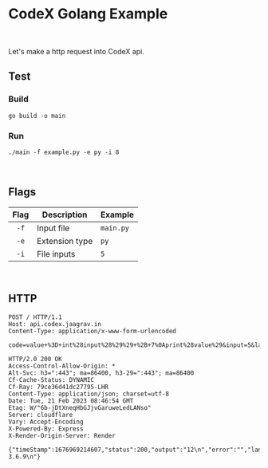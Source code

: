 # CodeX Golang Example

<br />

Let's make a http request into CodeX api.

## Test

### Build

```shell
go build -o main
```

### Run

```shell
./main -f example.py -e py -i 8
```

<br />

## Flags

|   Flag   | Description    | Example       |
|:--------:|----------------|---------------|
| ```-f``` | Input file     | ```main.py``` |
| ```-e``` | Extension type | ```py```      |
| ```-i``` | File inputs    | ```5```       |

<br />

## HTTP

```shell
POST / HTTP/1.1
Host: api.codex.jaagrav.in
Content-Type: application/x-www-form-urlencoded

code=value+%3D+int%28input%28%29%29+%2B+7%0Aprint%28value%29&input=5&language=py
```

```shell
HTTP/2.0 200 OK
Access-Control-Allow-Origin: *
Alt-Svc: h3=":443"; ma=86400, h3-29=":443"; ma=86400
Cf-Cache-Status: DYNAMIC
Cf-Ray: 79ce36d41dc27795-LHR
Content-Type: application/json; charset=utf-8
Date: Tue, 21 Feb 2023 08:46:54 GMT
Etag: W/"6b-jDtXneqHbGJjvGaruweLedLANso"
Server: cloudflare
Vary: Accept-Encoding
X-Powered-By: Express
X-Render-Origin-Server: Render

{"timeStamp":1676969214607,"status":200,"output":"12\n","error":"","language":"py","info":"Python 3.6.9\n"}
```